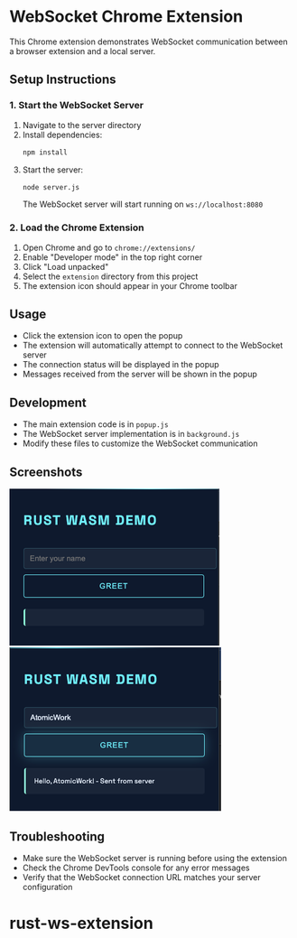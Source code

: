 # WebSocket Chrome Extension

This Chrome extension demonstrates WebSocket communication between a browser extension and a local server.

## Setup Instructions

### 1. Start the WebSocket Server

1. Navigate to the server directory
2. Install dependencies:
   ```bash
   npm install
   ```
3. Start the server:
   ```bash
   node server.js
   ```
   The WebSocket server will start running on `ws://localhost:8080`

### 2. Load the Chrome Extension

1. Open Chrome and go to `chrome://extensions/`
2. Enable "Developer mode" in the top right corner
3. Click "Load unpacked"
4. Select the `extension` directory from this project
5. The extension icon should appear in your Chrome toolbar

## Usage

- Click the extension icon to open the popup
- The extension will automatically attempt to connect to the WebSocket server
- The connection status will be displayed in the popup
- Messages received from the server will be shown in the popup

## Development

- The main extension code is in `popup.js`
- The WebSocket server implementation is in `background.js`
- Modify these files to customize the WebSocket communication

## Screenshots

![Screenshot 1: Description](./screenshots/first.png)
![Screenshot 2: Description](./screenshots/second.png)

## Troubleshooting

- Make sure the WebSocket server is running before using the extension
- Check the Chrome DevTools console for any error messages
- Verify that the WebSocket connection URL matches your server configuration
# rust-ws-extension
